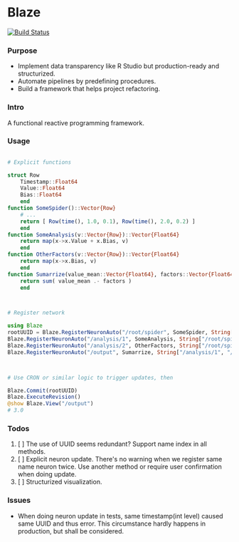 # Blaze

[![Build Status](https://github.com/Cyvadra/Blaze.jl/actions/workflows/CI.yml/badge.svg?branch=main)](https://github.com/Cyvadra/Blaze.jl/actions/workflows/CI.yml?query=branch%3Amain)

### Purpose
- Implement data transparency like R Studio but production-ready and structurized.
- Automate pipelines by predefining procedures.
- Build a framework that helps project refactoring.


### Intro
A functional reactive programming framework.


### Usage
```julia

# Explicit functions

struct Row
	Timestamp::Float64
	Value::Float64
	Bias::Float64
	end
function SomeSpider()::Vector{Row}
	# ...
	return [ Row(time(), 1.0, 0.1), Row(time(), 2.0, 0.2) ]
	end
function SomeAnalysis(v::Vector{Row})::Vector{Float64}
	return map(x->x.Value + x.Bias, v)
	end
function OtherFactors(v::Vector{Row})::Vector{Float64}
	return map(x->x.Bias, v)
	end
function Sumarrize(value_mean::Vector{Float64}, factors::Vector{Float64})::Float64
	return sum( value_mean .- factors )
	end



# Register network

using Blaze
rootUUID = Blaze.RegisterNeuronAuto("/root/spider", SomeSpider, String[], "since SomeSpider doesn't take any params, use an empty array as its input.")
Blaze.RegisterNeuronAuto("/analysis/1", SomeAnalysis, String["/root/spider"], "path names are user-defined,")
Blaze.RegisterNeuronAuto("/analysis/2", OtherFactors, String["/root/spider"], "as long as you quote it correctly")
Blaze.RegisterNeuronAuto("/output", Sumarrize, String["/analysis/1", "/analysis/2"], "pass input names in order")



# Use CRON or similar logic to trigger updates, then

Blaze.Commit(rootUUID)
Blaze.ExecuteRevision()
@show Blaze.View("/output")
# 3.0


```


### Todos
1. [ ] The use of UUID seems redundant? Support name index in all methods.
1. [ ] Explicit neuron update. There's no warning when we register same name neuron twice. Use another method or require user confirmation when doing update.
1. [ ] Structurized visualization.


### Issues
- When doing neuron update in tests, same timestamp(int level) caused same UUID and thus error. This circumstance hardly happens in production, but shall be considered.


